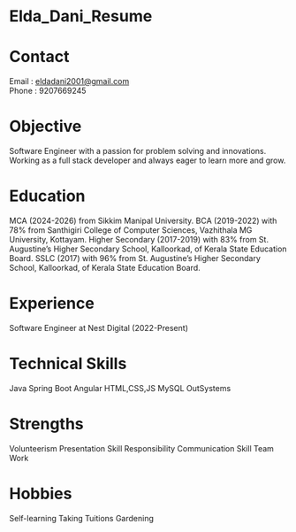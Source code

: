 # Elda_Dani_Resume

# Contact
Email : eldadani2001@gmail.com <br>
Phone : 9207669245
# Objective
Software Engineer with a passion for problem solving and innovations. Working as a full stack developer and always eager to learn more and grow.

# Education
MCA (2024-2026) from Sikkim Manipal University.
BCA (2019-2022) with 78% from Santhigiri College of Computer Sciences, Vazhithala 
MG University, Kottayam.
Higher Secondary (2017-2019) with 83% from St. Augustine’s Higher Secondary School, 
Kalloorkad, of Kerala State Education Board.
SSLC (2017) with 96% from St. Augustine’s Higher Secondary School, Kalloorkad, of Kerala 
State Education Board.

# Experience
Software Engineer at Nest Digital (2022-Present)

 # Technical Skills
 Java Spring Boot
 Angular
 HTML,CSS,JS
 MySQL
 OutSystems

# Strengths
 Volunteerism
 Presentation Skill
 Responsibility 
 Communication Skill 
 Team Work
 
 # Hobbies
  Self-learning
  Taking Tuitions
  Gardening

